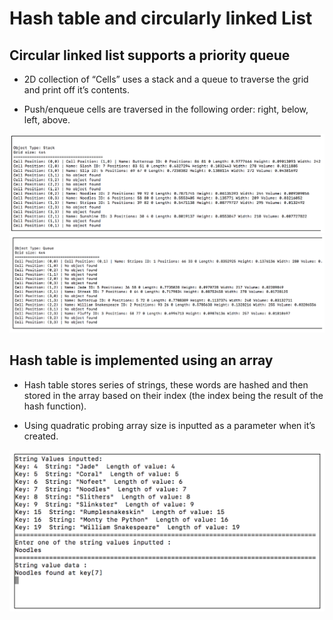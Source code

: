 # Hash table and circularly linked List

## Circular linked list supports a priority queue

* 2D collection of “Cells” uses a stack and a queue to traverse the grid and print off it’s contents.

* Push/enqueue cells are traversed in the following order: right, below, left, above. 

![hash table](img/stack.png)
![hash table](img/queue.png)



## Hash table is implemented using an array

* Hash table stores series of strings, these words are hashed and then stored in the array based on their index (the index being the result of the hash function). 

* Using quadratic probing array size is inputted as a parameter when it’s created.

![hash table](img/hashtable.png)



